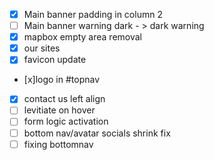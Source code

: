 - [x] Main banner padding in column 2
- [ ] Main banner warning dark - > dark warning
- [x] mapbox empty area removal
- [x] our sites
- [x] favicon update
- [x]logo in #topnav
- [x] contact us left align
- [ ] levitiate on hover
- [ ] form logic activation
- [ ] bottom nav/avatar socials shrink fix
- [ ] fixing bottomnav
